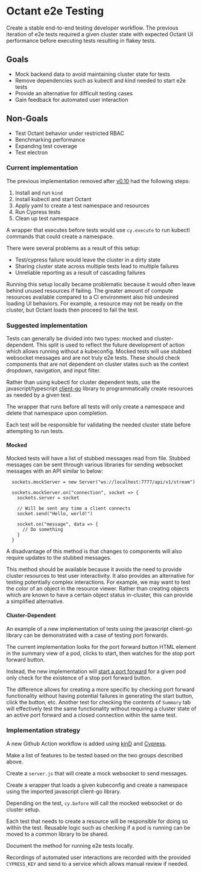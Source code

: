 # Octant e2e Testing

Create a stable end-to-end testing developer workflow. The previous iteration of e2e tests required a given cluster state with expected Octant UI performance before executing tests resulting in flakey tests.

## Goals

 - Mock backend data to avoid maintaining cluster state for tests
 - Remove dependencies such as kubectl and kind needed to start e2e tests
 - Provide an alternative for difficult testing cases
 - Gain feedback for automated user interaction

## Non-Goals

 - Test Octant behavior under restricted RBAC
 - Benchmarking performance
 - Expanding test coverage
 - Test electron

### Current implementation

The previous implementation removed after [v0.10](https://github.com/vmware-tanzu/octant/tree/release-0.10) had the following steps:

1. Install and run `kind`
1. Install kubectl and start Octant
1. Apply yaml to create a test namespace and resources
1. Run Cypress tests
1. Clean up test namespace

A wrapper that executes before tests would use `cy.execute` to run kubectl commands that could create a namespace.

There were several problems as a result of this setup:
 - Test/cypress failure would leave the cluster in a dirty state
 - Sharing cluster state across multiple tests lead to multiple failures
 - Unreliable reporting as a result of cascading failures

Running this setup locally became problematic because it would often leave behind unused resources if failing. The greater amount of compute resources available compared to a CI environment also hid undesired loading UI behaviors. For example, a resource may not be ready on the cluster, but Octant loads then proceed to fail the test.

### Suggested implementation

Tests can generally be divided into two types: mocked and cluster-dependent. This split is used to reflect the future development of action which allows running without a kubeconfig. Mocked tests will use stubbed websocket messages and are not truly e2e tests. These should check components that are not dependent on cluster states such as the context dropdown, navigation, and input filter.

Rather than using kubectl for cluster dependent tests, use the javascript/typescript [client-go](https://github.com/kubernetes-client/javascript) library to programmatically create resources as needed by a given test.

The wrapper that runs before all tests will only create a namespace and delete that namespace upon completion.

Each test will be responsible for validating the needed cluster state before attempting to run tests.

#### Mocked

Mocked tests will have a list of stubbed messages read from file. Stubbed messages can be sent through various libraries for sending websocket messages with an API similar to below:

```
  sockets.mockServer = new Server("ws://localhost:7777/api/v1/stream")

  sockets.mockServer.on("connection", socket => {
    sockets.server = socket

    // Will be sent any time a client connects
    socket.send("Hello, world!")

    socket.on("message", data => {
      // Do something
    }
  }
```

A disadvantage of this method is that changes to components will also require updates to the stubbed messages.

This method should be available because it avoids the need to provide cluster resources to test user interactivity. It also provides an alternative for testing potentially complex interactions. For example, we may want to test the color of an object in the resource viewer. Rather than creating objects which are known to have a certain object status in-cluster, this can provide a simplified alternative.

#### Cluster-Dependent

An example of a new implementation of tests using the javascript client-go library can be demonstrated with a case of testing port forwards.

The current implementation looks for the port forward button HTML element in the summary view of a pod, clicks to start, then watches for the stop port forward button.

Instead, the new implementation will [start a port forward](https://github.com/kubernetes-client/javascript/blob/master/examples/typescript/port-forward/port-forward.ts) for a given pod only check for the existence of a stop port forward button.

The difference allows for creating a more specific by checking port forward functionality without having potential failures in generating the start button, click the button, etc. Another test for checking the contents of `Summary` tab will effectively test the same functionality without requiring a cluster state of an active port forward and a closed connection within the same test.

### Implementation strategy

A new Github Action workflow is added using [kinD](https://github.com/marketplace/actions/kind-kubernetes-in-docker-action) and [Cypress](https://github.com/cypress-io/github-action).

Make a list of features to be tested based on the two groups described above.

Create a `server.js` that will create a mock websocket to send messages.

Create a wrapper that loads a given kubeconfig and create a namespace using the imported javascript client-go library.

Depending on the test, `cy.before` will call the mocked websocket or do cluster setup.

Each test that needs to create a resource will be responsible for doing so within the test. Reusable logic such as checking if a pod is running can be moved to a common library to be shared.

Document the method for running e2e tests locally.

Recordings of automated user interactions are recorded with the provided `CYPRESS_KEY` and send to a service which allows manual review if needed.
